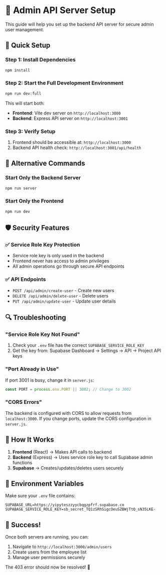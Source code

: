 # 🔐 Admin API Server Setup

This guide will help you set up the backend API server for secure admin user management.

## 🚀 Quick Setup

### Step 1: Install Dependencies
```bash
npm install
```

### Step 2: Start the Full Development Environment
```bash
npm run dev:full
```

This will start both:
- **Frontend**: Vite dev server on `http://localhost:3000`
- **Backend**: Express API server on `http://localhost:3001`

### Step 3: Verify Setup
1. Frontend should be accessible at: `http://localhost:3000`
2. Backend API health check: `http://localhost:3001/api/health`

## 🔧 Alternative Commands

### Start Only the Backend Server
```bash
npm run server
```

### Start Only the Frontend
```bash
npm run dev
```

## 🛡️ Security Features

### ✅ Service Role Key Protection
- Service role key is only used in the backend
- Frontend never has access to admin privileges
- All admin operations go through secure API endpoints

### ✅ API Endpoints
- `POST /api/admin/create-user` - Create new users
- `DELETE /api/admin/delete-user` - Delete users
- `PUT /api/admin/update-user` - Update user details

## 🔍 Troubleshooting

### "Service Role Key Not Found"
1. Check your `.env` file has the correct `SUPABASE_SERVICE_ROLE_KEY`
2. Get the key from: Supabase Dashboard → Settings → API → Project API keys

### "Port Already in Use"
If port 3001 is busy, change it in `server.js`:
```javascript
const PORT = process.env.PORT || 3002; // Change to 3002
```

### "CORS Errors"
The backend is configured with CORS to allow requests from `localhost:3000`. If you change ports, update the CORS configuration in `server.js`.

## 🎯 How It Works

1. **Frontend** (React) → Makes API calls to backend
2. **Backend** (Express) → Uses service role key to call Supabase admin functions
3. **Supabase** → Creates/updates/deletes users securely

## 📝 Environment Variables

Make sure your `.env` file contains:
```env
SUPABASE_URL=https://yipyteszzyycbqgzpfrf.supabase.co
SUPABASE_SERVICE_ROLE_KEY=sb_secret_TQ1zSRhSigcOeuSZBWjTtQ_sN35LKE-
```

## 🎉 Success!

Once both servers are running, you can:
1. Navigate to `http://localhost:3000/admin/users`
2. Create users from the employee list
3. Manage user permissions securely

The 403 error should now be resolved! 🎉 